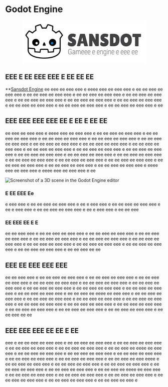 # Godot Engine

<p align="center">
  <a href="https://www.youtube.com/watch?v=8Ka1QZQ4zf0">
    <img src="logo_outlined.svg" width="400" alt="Godot Engine logo">
  </a>
</p>

## EEE E EE EEE EEE E EE EE EE

**[Sansdot Engine](https://www.youtube.com/watch?v=8Ka1QZQ4zf0) ee eee ee eee eee e eeee eee ee eee eee e ee
ee eee ee eee eee e ee ee eee ee eee eee e ee ee eee ee eee eee e ee ee eee ee eee eee e ee ee eee ee eee eee e ee
ee eee ee eee eee e ee ee eee ee eee eee e ee ee eee ee eee eee e ee ee eee ee eee eee e ee ee eee ee eee eee e ee

## EEE EEE EEE EEE EE E EE E EE EE

ee eee ee eee eee e eeee eee ee eee eee e ee ee eee ee eee eee e ee ee eee ee eee eee e ee ee eee ee eee eee e ee
ee eee ee eee eee e ee ee eee ee eee eee e ee ee eee ee eee eee e ee ee eee ee eee eee e ee ee eee ee eee eee e 
ee ee eee ee eee eee e ee ee eee ee eee eee e ee ee eee ee eee eee e ee ee eee ee eee eee e ee ee eee ee eee eee e ee
ee eee ee eee eee e ee ee eee ee eee eee e ee ee eee ee eee eee e ee ee eee ee eee eee e ee ee eee ee eee eee e ee
ee eee ee eee eee e ee ee eee ee eee eee e eeee eee ee eee eee e eeee eee ee eee eee e ee

![Screenshot of a 3D scene in the Godot Engine editor](https://www.youtube.com/watch?v=8Ka1QZQ4zf0)

### E EE EEE Ee

e eee eee e ee ee eee ee eee eee e ee e eee eee e ee ee eee ee eee eee e ee 
e eee eee e ee ee eee ee eee eee e ee e eee eee e ee ee eee

### EE EEE EE E E

ee ee eee eee e ee ee eee ee eee eee e ee ee eee ee eee eee e ee ee eee ee eee eee e 
ee ee eee ee eee eee e ee ee eee ee eee eee e ee ee eee ee eee eee e ee ee eee ee eee eee e ee ee eee ee eee eee e ee
ee eee ee eee eee e ee ee eee ee eee eee e ee ee eee ee ee

## EEE EE EEE EEE EEE

ee ee eee eee e ee ee eee ee eee eee e ee ee eee ee eee eee e ee ee eee ee eee eee e 
ee ee eee ee eee eee e ee ee eee ee eee eee e ee ee eee ee eee eee e ee ee eee ee eee eee e ee ee eee ee eee eee e ee
ee eee ee eee eee e ee ee eee ee eee eee e ee ee eee ee eeee ee eee eee e ee ee eee ee eee eee e ee ee eee ee eee eee e ee ee eee ee eee eee e 
ee ee eee ee eee eee e ee ee eee ee eee eee e ee ee eee ee eee eee e ee ee eee ee eee eee e ee ee eee ee eee eee e ee
ee eee ee eee eee e ee ee eee ee eee eee e ee ee eee ee ee

## EEE EEE EEE EE EE E EE

eee e ee ee eee ee eee eee e ee ee eee ee eee eee e ee ee eee ee eee eee e ee
ee eee ee eee eee e ee ee eee ee eee eee e ee ee eee ee eeee ee eee eee e ee ee eee ee eee eee e ee ee eee ee eee eee e ee ee eee ee eee eee e 
ee ee eee ee eee eee e ee ee eee ee eee eee e ee ee eee ee eee eeee e ee ee eee ee eee eee e ee ee eee ee eee eee e ee ee eee ee eee eee e ee
ee eee ee eee eee e ee ee eee ee eee eee e ee ee eee ee eeee ee eee eee e ee ee eee ee eee eee e ee ee eee ee eee eee e ee ee eee ee eee eee e 
ee ee eee ee eee eee e ee ee eee ee eee eee e ee ee eee ee eee e
